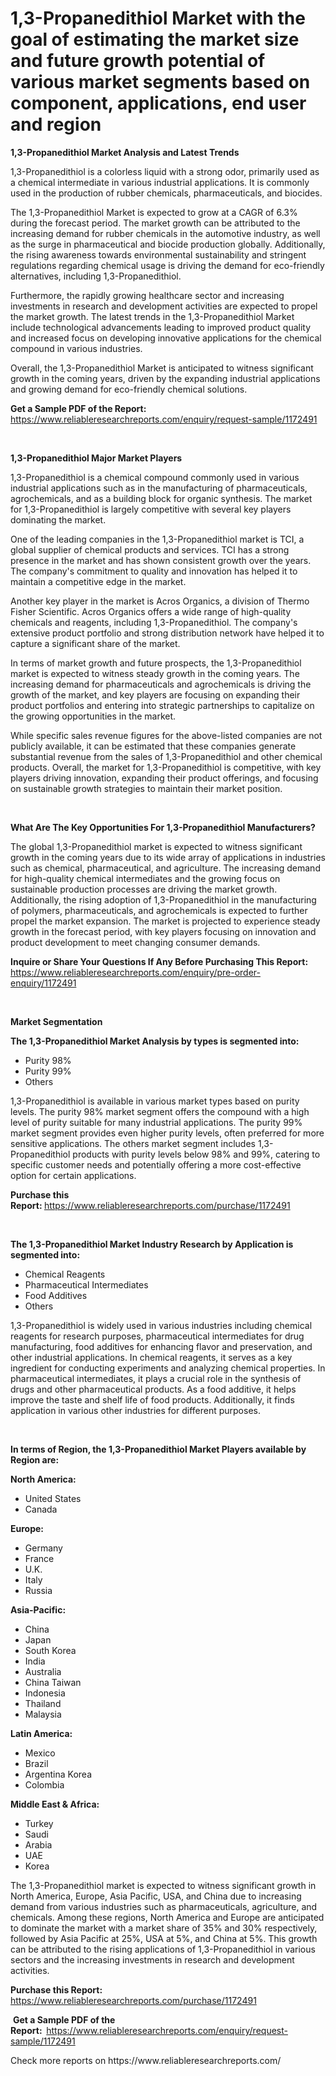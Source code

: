 <p><h1>1,3-Propanedithiol Market with the goal of estimating the market size and future growth potential of various market segments based on component, applications, end user and region</h1></p><p><strong>1,3-Propanedithiol Market Analysis and Latest Trends</strong></p>
<p><p>1,3-Propanedithiol is a colorless liquid with a strong odor, primarily used as a chemical intermediate in various industrial applications. It is commonly used in the production of rubber chemicals, pharmaceuticals, and biocides.</p><p>The 1,3-Propanedithiol Market is expected to grow at a CAGR of 6.3% during the forecast period. The market growth can be attributed to the increasing demand for rubber chemicals in the automotive industry, as well as the surge in pharmaceutical and biocide production globally. Additionally, the rising awareness towards environmental sustainability and stringent regulations regarding chemical usage is driving the demand for eco-friendly alternatives, including 1,3-Propanedithiol.</p><p>Furthermore, the rapidly growing healthcare sector and increasing investments in research and development activities are expected to propel the market growth. The latest trends in the 1,3-Propanedithiol Market include technological advancements leading to improved product quality and increased focus on developing innovative applications for the chemical compound in various industries.</p><p>Overall, the 1,3-Propanedithiol Market is anticipated to witness significant growth in the coming years, driven by the expanding industrial applications and growing demand for eco-friendly chemical solutions.</p></p>
<p><strong>Get a Sample PDF of the Report:&nbsp;</strong> <a href="https://www.reliableresearchreports.com/enquiry/request-sample/1172491">https://www.reliableresearchreports.com/enquiry/request-sample/1172491</a></p>
<p>&nbsp;</p>
<p><strong>1,3-Propanedithiol Major Market Players</strong></p>
<p><p>1,3-Propanedithiol is a chemical compound commonly used in various industrial applications such as in the manufacturing of pharmaceuticals, agrochemicals, and as a building block for organic synthesis. The market for 1,3-Propanedithiol is largely competitive with several key players dominating the market.</p><p>One of the leading companies in the 1,3-Propanedithiol market is TCI, a global supplier of chemical products and services. TCI has a strong presence in the market and has shown consistent growth over the years. The company's commitment to quality and innovation has helped it to maintain a competitive edge in the market.</p><p>Another key player in the market is Acros Organics, a division of Thermo Fisher Scientific. Acros Organics offers a wide range of high-quality chemicals and reagents, including 1,3-Propanedithiol. The company's extensive product portfolio and strong distribution network have helped it to capture a significant share of the market.</p><p>In terms of market growth and future prospects, the 1,3-Propanedithiol market is expected to witness steady growth in the coming years. The increasing demand for pharmaceuticals and agrochemicals is driving the growth of the market, and key players are focusing on expanding their product portfolios and entering into strategic partnerships to capitalize on the growing opportunities in the market.</p><p>While specific sales revenue figures for the above-listed companies are not publicly available, it can be estimated that these companies generate substantial revenue from the sales of 1,3-Propanedithiol and other chemical products. Overall, the market for 1,3-Propanedithiol is competitive, with key players driving innovation, expanding their product offerings, and focusing on sustainable growth strategies to maintain their market position.</p></p>
<p>&nbsp;</p>
<p><strong>What Are The Key Opportunities For 1,3-Propanedithiol Manufacturers?</strong></p>
<p><p>The global 1,3-Propanedithiol market is expected to witness significant growth in the coming years due to its wide array of applications in industries such as chemical, pharmaceutical, and agriculture. The increasing demand for high-quality chemical intermediates and the growing focus on sustainable production processes are driving the market growth. Additionally, the rising adoption of 1,3-Propanedithiol in the manufacturing of polymers, pharmaceuticals, and agrochemicals is expected to further propel the market expansion. The market is projected to experience steady growth in the forecast period, with key players focusing on innovation and product development to meet changing consumer demands.</p></p>
<p><strong>Inquire or Share Your Questions If Any Before Purchasing This Report:</strong> <a href="https://www.reliableresearchreports.com/enquiry/pre-order-enquiry/1172491">https://www.reliableresearchreports.com/enquiry/pre-order-enquiry/1172491</a></p>
<p>&nbsp;</p>
<p><strong>Market Segmentation</strong></p>
<p><strong>The 1,3-Propanedithiol Market Analysis by types is segmented into:</strong></p>
<p><ul><li>Purity 98%</li><li>Purity 99%</li><li>Others</li></ul></p>
<p><p>1,3-Propanedithiol is available in various market types based on purity levels. The purity 98% market segment offers the compound with a high level of purity suitable for many industrial applications. The purity 99% market segment provides even higher purity levels, often preferred for more sensitive applications. The others market segment includes 1,3-Propanedithiol products with purity levels below 98% and 99%, catering to specific customer needs and potentially offering a more cost-effective option for certain applications.</p></p>
<p><strong>Purchase this Report:&nbsp;</strong><a href="https://www.reliableresearchreports.com/purchase/1172491">https://www.reliableresearchreports.com/purchase/1172491</a></p>
<p>&nbsp;</p>
<p><strong>The 1,3-Propanedithiol Market Industry Research by Application is segmented into:</strong></p>
<p><ul><li>Chemical Reagents</li><li>Pharmaceutical Intermediates</li><li>Food Additives</li><li>Others</li></ul></p>
<p><p>1,3-Propanedithiol is widely used in various industries including chemical reagents for research purposes, pharmaceutical intermediates for drug manufacturing, food additives for enhancing flavor and preservation, and other industrial applications. In chemical reagents, it serves as a key ingredient for conducting experiments and analyzing chemical properties. In pharmaceutical intermediates, it plays a crucial role in the synthesis of drugs and other pharmaceutical products. As a food additive, it helps improve the taste and shelf life of food products. Additionally, it finds application in various other industries for different purposes.</p></p>
<p>&nbsp;</p>
<p><strong>In terms of Region, the 1,3-Propanedithiol Market Players available by Region are:</strong></p>
<p>
    <p> <strong> North America: </strong>
        <ul>
            <li>United States</li>
            <li>Canada</li>
        </ul>
        </p> 
    <p> <strong> Europe: </strong>
        <ul>
            <li>Germany</li>
            <li>France</li>
            <li>U.K.</li>
            <li>Italy</li>
            <li>Russia</li>
        </ul>
        </p> 
    <p> <strong> Asia-Pacific: </strong>
        <ul>
            <li>China</li>
            <li>Japan</li>
            <li>South Korea</li>
            <li>India</li>
            <li>Australia</li>
            <li>China Taiwan</li>
            <li>Indonesia</li>
            <li>Thailand</li>
            <li>Malaysia</li>
        </ul>
        </p> 
    <p> <strong> Latin America: </strong>
        <ul>
            <li>Mexico</li>
            <li>Brazil</li>
            <li>Argentina Korea</li>
            <li>Colombia</li>
        </ul>
        </p> 
    <p> <strong> Middle East & Africa: </strong>
        <ul>
            <li>Turkey</li>
            <li>Saudi</li>
            <li>Arabia</li>
            <li>UAE</li>
            <li>Korea</li>
        </ul>
    </p>
    </p>
<p><p>The 1,3-Propanedithiol market is expected to witness significant growth in North America, Europe, Asia Pacific, USA, and China due to increasing demand from various industries such as pharmaceuticals, agriculture, and chemicals. Among these regions, North America and Europe are anticipated to dominate the market with a market share of 35% and 30% respectively, followed by Asia Pacific at 25%, USA at 5%, and China at 5%. This growth can be attributed to the rising applications of 1,3-Propanedithiol in various sectors and the increasing investments in research and development activities.</p></p>
<p><strong>Purchase this Report: </strong><a href="https://www.reliableresearchreports.com/purchase/1172491">https://www.reliableresearchreports.com/purchase/1172491</a></p>
<p>&nbsp;<strong>Get a Sample PDF of the Report:&nbsp;&nbsp;</strong><a href="https://www.reliableresearchreports.com/enquiry/request-sample/1172491">https://www.reliableresearchreports.com/enquiry/request-sample/1172491</a></p>
<p><strong></strong></p>
<p>Check more reports on https://www.reliableresearchreports.com/</p>